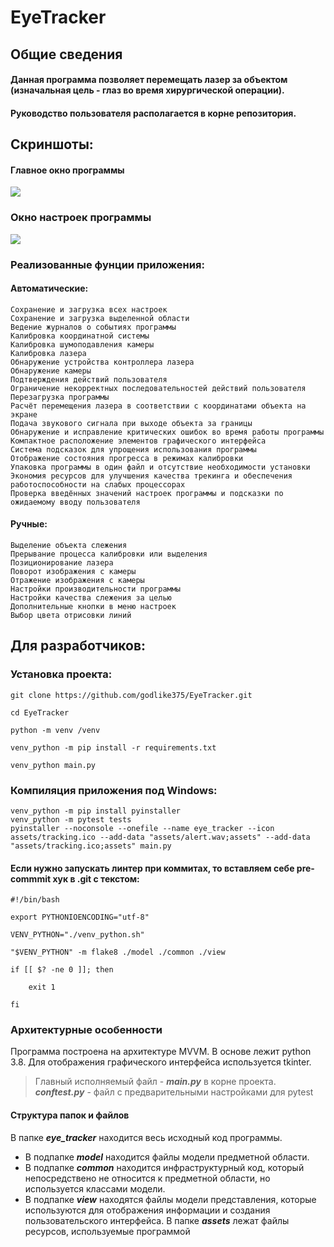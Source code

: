 # EyeTracker
## Общие сведения
#### Данная программа позволяет перемещать лазер за объектом (изначальная цель - глаз во время хирургической операции).
#### Руководство пользователя располагается в корне репозитория.

## Скриншоты:

#### Главное окно программы
![](https://i.ibb.co/KytrkVW/2023-05-18-174338726.png)

### Окно настроек программы
![](https://i.ibb.co/kHtjqHV/2023-05-18-174531257.png)

### Реализованные фунции приложения:
#### Автоматические:
    Сохранение и загрузка всех настроек
    Сохранение и загрузка выделенной области
    Ведение журналов о событиях программы
    Калибровка координатной системы
    Калибровка шумоподавления камеры
    Калибровка лазера
    Обнаружение устройства контроллера лазера
    Обнаружение камеры
    Подтверждения действий пользователя
    Ограничение некорректных последовательностей действий пользователя
    Перезагрузка программы
    Расчёт перемещения лазера в соответствии с координатами объекта на экране
    Подача звукового сигнала при выходе объекта за границы
    Обнаружение и исправление критических ошибок во время работы программы
    Компактное расположение элементов графического интерфейса
    Система подсказок для упрощения использования программы
    Отображение состояния прогресса в режимах калибровки
    Упаковка программы в один файл и отсутствие необходимости установки
    Экономия ресурсов для улучшения качества трекинга и обеспечения работоспособности на слабых процессорах
    Проверка введённых значений настроек программы и подсказки по ожидаемому вводу пользователя

#### Ручные:
    Выделение объекта слежения
    Прерывание процесса калибровки или выделения
    Позиционирование лазера
    Поворот изображения с камеры
    Отражение изображения с камеры
    Настройки производительности программы
    Настройки качества слежения за целью
    Дополнительные кнопки в меню настроек
    Выбор цвета отрисовки линий

## Для разработчиков:

### Установка проекта:

    git clone https://github.com/godlike375/EyeTracker.git
    
    cd EyeTracker
    
    python -m venv /venv
    
    venv_python -m pip install -r requirements.txt
    
    venv_python main.py

### Компиляция приложения под Windows:

    venv_python -m pip install pyinstaller
    venv_python -m pytest tests
    pyinstaller --noconsole --onefile --name eye_tracker --icon assets/tracking.ico --add-data "assets/alert.wav;assets" --add-data "assets/tracking.ico;assets" main.py

#### Если нужно запускать линтер при коммитах, то вставляем себе pre-commmit хук в .git с текстом:

    #!/bin/bash
    
    export PYTHONIOENCODING="utf-8"
    
    VENV_PYTHON="./venv_python.sh"
    
    "$VENV_PYTHON" -m flake8 ./model ./common ./view
    
    if [[ $? -ne 0 ]]; then
    
        exit 1
    
    fi 

### Архитектурные особенности
Программа построена на архитектуре MVVM. В основе лежит python 3.8.
Для отображения графического интерфейса используется tkinter.
> Главный исполняемый файл - ***main.py*** в корне проекта.
***conftest.py*** - файл с предварительными настройками для pytest

#### Структура папок и файлов
В папке ***eye_tracker*** находится весь исходный код программы. 
- В подпапке ***model*** находится файлы модели предметной области. 
- В подпапке ***common*** находится инфраструктурный код,
который непосредствено не относится к предметной области, но используется классами модели.
- В подпапке ***view*** находятся файлы модели представления, которые используются для отображения
информации и создания пользовательского интерфейса.
В папке ***assets*** лежат файлы ресурсов, используемые программой

